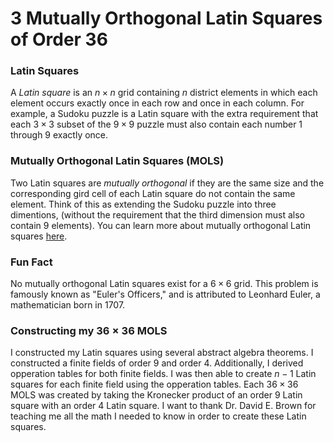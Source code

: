# 3 Mutually Orthogonal Latin Squares of Order 36

### Latin Squares

A _Latin square_ is an $n \times n$ grid containing $n$ district elements in which each element occurs exactly once in each row and once in each column. For example, a Sudoku puzzle is a Latin square with the extra requirement that each $3 \times 3$ subset of the $9 \times 9$ puzzle must also contain each number 1 through 9 exactly once.

### Mutually Orthogonal Latin Squares (MOLS)

Two Latin squares are _mutually orthogonal_ if they are the same size and the corresponding gird cell of each Latin square do not contain the same element. Think of this as extending the Sudoku puzzle into three dimentions, (without the requirement that the third dimension must also contain 9 elements). You can learn more about mutually orthogonal Latin squares [here](https://math.libretexts.org/Bookshelves/Combinatorics_and_Discrete_Mathematics/Combinatorics_(Morris)/04%3A_Design_Theory/16%3A_Latin_Squares/16.02%3A_Mutually_Orthogonal_Latin_Squares_(MOLS)).

### Fun Fact

No mutually orthogonal Latin squares exist for a $6 \times 6$ grid. This problem is famously known as "Euler's Officers," and is attributed to Leonhard Euler, a mathematician born in 1707.

### Constructing my $36 \times 36$ MOLS 

I constructed my Latin squares using several abstract algebra theorems. I constructed a finite fields of order 9 and order 4. Additionally, I derived opperation tables for both finite fields. I was then able to create $n-1$ Latin squares for each finite field using the opperation tables. Each $36 \times 36$ MOLS was created by taking the Kronecker product of an order 9 Latin square with an order 4 Latin square. I want to thank Dr. David E. Brown for teaching me all the math I needed to know in order to create these Latin squares.
